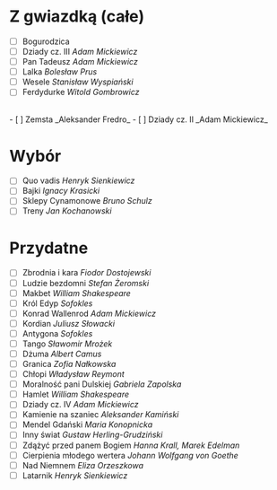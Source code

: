 # Z gwiazdką (całe)

- [ ] Bogurodzica
- [ ] Dziady cz. III _Adam Mickiewicz_
- [ ] Pan Tadeusz _Adam Mickiewicz_
- [ ] Lalka _Bolesław Prus_
- [ ] Wesele _Stanisław Wyspiański_
- [ ] Ferdydurke _Witold Gombrowicz_
<br>
- [ ] Zemsta _Aleksander Fredro_
- [ ] Dziady cz. II _Adam Mickiewicz_

# Wybór
- [ ] Quo vadis _Henryk Sienkiewicz_
- [ ] Bajki _Ignacy Krasicki_
- [ ] Sklepy Cynamonowe _Bruno Schulz_
- [ ] Treny _Jan Kochanowski_

# Przydatne
- [ ] Zbrodnia i kara _Fiodor Dostojewski_
- [ ] Ludzie bezdomni _Stefan Żeromski_
- [ ] Makbet _William Shakespeare_
- [ ] Król Edyp _Sofokles_
- [ ] Konrad Wallenrod _Adam Mickiewicz_
- [ ] Kordian _Juliusz Słowacki_
- [ ] Antygona _Sofokles_
- [ ] Tango _Sławomir Mrożek_
- [ ] Dżuma _Albert Camus_
- [ ] Granica _Zofia Nałkowska_
- [ ] Chłopi _Władysław Reymont_
- [ ] Moralność pani Dulskiej _Gabriela Zapolska_
- [ ] Hamlet _William Shakespeare_
- [ ] Dziady cz. IV _Adam Mickiewicz_
- [ ] Kamienie na szaniec _Aleksander Kamiński_
- [ ] Mendel Gdański _Maria Konopnicka_
- [ ] Inny świat _Gustaw Herling-Grudziński_
- [ ] Zdążyć przed panem Bogiem _Hanna Krall, Marek Edelman_
- [ ] Cierpienia młodego wertera _Johann Wolfgang von Goethe_
- [ ] Nad Niemnem _Eliza Orzeszkowa_
- [ ] Latarnik _Henryk Sienkiewicz_

<script>
    
    if (!window.location.protocol.startsWith("vscode")) {
        // save
        window.addEventListener('beforeunload', function (e) {
            window.localStorage.checked_lektury = Array.from(document.querySelectorAll("input.task-list-item-checkbox")).filter((it)=>it.checked).map((it)=>it.parentNode.innerText)
        })

        // load
        Array.from(document.querySelectorAll("li.task-list-item")).filter((it)=>(window.localStorage.checked_lektury||[]).includes(it.innerText)).forEach((it) => {
            it.querySelector("input.task-list-item-checkbox").checked = true
        })
    }
    

</script>